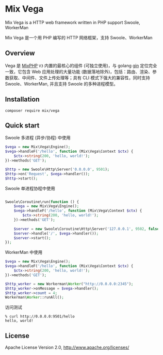 # Mix Vega

Mix Vega is a HTTP web framework written in PHP support Swoole, WorkerMan

Mix Vega 是一个用 PHP 编写的 HTTP 网络框架，支持 Swoole、WorkerMan

## Overview

Vega 是 [MixPHP](https://github.com/mix-php/mix) `V3` 内置的最核心的组件 (可独立使用)，与 golang [gin](https://github.com/gin-gonic/gin) 定位完全一致，它包含 Web 应用处理的大量功能 (数据落地除外)，包括：路由、渲染、参数获取、中间件、文件上传处理等；具有 CLI 模式下强大的兼容性，同时支持 Swoole、WorkerMan, 并且支持 Swoole 的多种进程模型。

## Installation

```
composer require mix/vega
```

## Quick start

Swoole 多进程 (异步/协程) 中使用

```php
$vega = new Mix\Vega\Engine();
$vega->handleF('/hello', function (Mix\Vega\Context $ctx) {
    $ctx->string(200, 'hello, world!');
})->methods('GET');

$http = new Swoole\Http\Server('0.0.0.0', 9501);
$http->on('Request', $vega->handler());
$http->start();
```

Swoole 单进程协程中使用

```php

Swoole\Coroutine\run(function () {
    $vega = new Mix\Vega\Engine();
    $vega->handleF('/hello', function (Mix\Vega\Context $ctx) {
        $ctx->string(200, 'hello, world!');
    })->methods('GET');
    
    $server = new Swoole\Coroutine\Http\Server('127.0.0.1', 9502, false);
    $server->handle('/', $vega->handler());
    $server->start();
});
```

WorkerMan 中使用

```php
$vega = new Mix\Vega\Engine();
$vega->handleF('/hello', function (Mix\Vega\Context $ctx) {
    $ctx->string(200, 'hello, world!');
})->methods('GET');

$http_worker = new Workerman\Worker("http://0.0.0.0:2345");
$http_worker->onMessage = $vega->handler();
$http_worker->count = 4;
Workerman\Worker::runAll();
```

访问测试

~~~
% curl http://0.0.0.0:9501/hello
hello, world!
~~~

## License

Apache License Version 2.0, http://www.apache.org/licenses/
